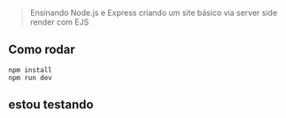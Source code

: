 > Ensinando Node.js e Express criando um site básico via server side render com EJS

## Como rodar

```
npm install
npm run dev
```
## estou testando

